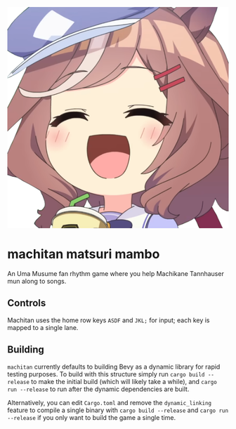 <p align="center">
  <img src="assets/TannhauserHappy.png">
</p>

# machitan matsuri mambo

An Uma Musume fan rhythm game where you help Machikane Tannhauser mun along to songs.

## Controls

Machitan uses the home row keys `ASDF` and `JKL;` for input; each key is mapped to a single lane.

## Building

`machitan` currently defaults to building Bevy as a dynamic library for rapid testing purposes. To build with this structure simply run `cargo build --release` to make the initial build (which will likely take a while), and `cargo run --release` to run after the dynamic dependencies are built.

Alternatively, you can edit `Cargo.toml` and remove the `dynamic_linking` feature to compile a single binary with `cargo build --release` and `cargo run --release` if you only want to build the game a single time.
